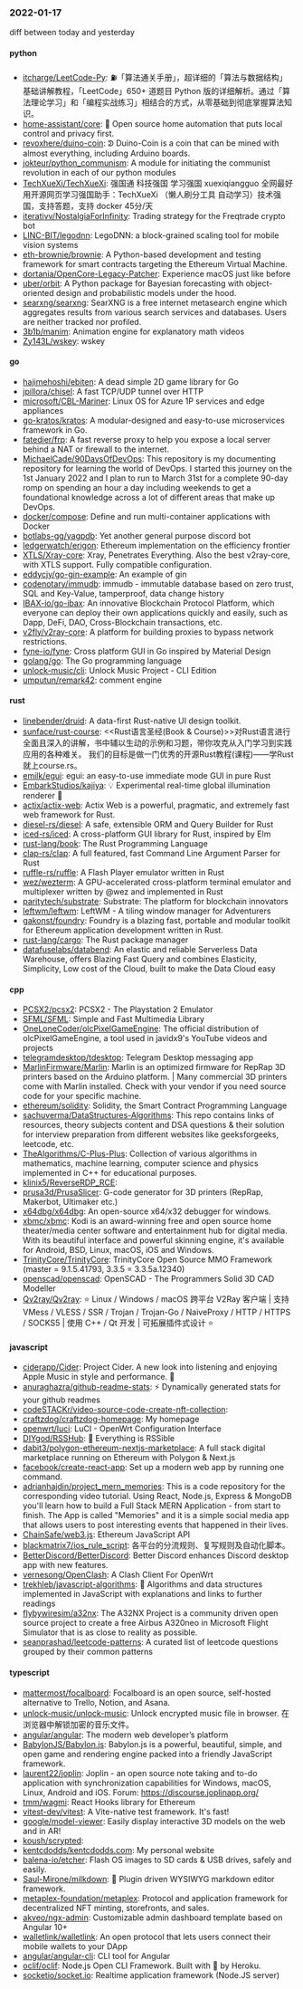 ### 2022-01-17
diff between today and yesterday

#### python
* [itcharge/LeetCode-Py](https://github.com/itcharge/LeetCode-Py): ⛽️「算法通关手册」，超详细的「算法与数据结构」基础讲解教程，「LeetCode」650+ 道题目 Python 版的详细解析。通过「算法理论学习」和「编程实战练习」相结合的方式，从零基础到彻底掌握算法知识。
* [home-assistant/core](https://github.com/home-assistant/core): 🏡 Open source home automation that puts local control and privacy first.
* [revoxhere/duino-coin](https://github.com/revoxhere/duino-coin): ᕲ Duino-Coin is a coin that can be mined with almost everything, including Arduino boards.
* [jokteur/python_communism](https://github.com/jokteur/python_communism): A module for initiating the communist revolution in each of our python modules
* [TechXueXi/TechXueXi](https://github.com/TechXueXi/TechXueXi): 强国通 科技强国 学习强国 xuexiqiangguo 全网最好用开源网页学习强国助手：TechXueXi （懒人刷分工具 自动学习）技术强国，支持答题，支持 docker 45分/天
* [iterativv/NostalgiaForInfinity](https://github.com/iterativv/NostalgiaForInfinity): Trading strategy for the Freqtrade crypto bot
* [LINC-BIT/legodnn](https://github.com/LINC-BIT/legodnn): LegoDNN: a block-grained scaling tool for mobile vision systems
* [eth-brownie/brownie](https://github.com/eth-brownie/brownie): A Python-based development and testing framework for smart contracts targeting the Ethereum Virtual Machine.
* [dortania/OpenCore-Legacy-Patcher](https://github.com/dortania/OpenCore-Legacy-Patcher): Experience macOS just like before
* [uber/orbit](https://github.com/uber/orbit): A Python package for Bayesian forecasting with object-oriented design and probabilistic models under the hood.
* [searxng/searxng](https://github.com/searxng/searxng): SearXNG is a free internet metasearch engine which aggregates results from various search services and databases. Users are neither tracked nor profiled.
* [3b1b/manim](https://github.com/3b1b/manim): Animation engine for explanatory math videos
* [Zy143L/wskey](https://github.com/Zy143L/wskey): wskey

#### go
* [hajimehoshi/ebiten](https://github.com/hajimehoshi/ebiten): A dead simple 2D game library for Go
* [jpillora/chisel](https://github.com/jpillora/chisel): A fast TCP/UDP tunnel over HTTP
* [microsoft/CBL-Mariner](https://github.com/microsoft/CBL-Mariner): Linux OS for Azure 1P services and edge appliances
* [go-kratos/kratos](https://github.com/go-kratos/kratos): A modular-designed and easy-to-use microservices framework in Go.
* [fatedier/frp](https://github.com/fatedier/frp): A fast reverse proxy to help you expose a local server behind a NAT or firewall to the internet.
* [MichaelCade/90DaysOfDevOps](https://github.com/MichaelCade/90DaysOfDevOps): This repository is my documenting repository for learning the world of DevOps. I started this journey on the 1st January 2022 and I plan to run to March 31st for a complete 90-day romp on spending an hour a day including weekends to get a foundational knowledge across a lot of different areas that make up DevOps.
* [docker/compose](https://github.com/docker/compose): Define and run multi-container applications with Docker
* [botlabs-gg/yagpdb](https://github.com/botlabs-gg/yagpdb): Yet another general purpose discord bot
* [ledgerwatch/erigon](https://github.com/ledgerwatch/erigon): Ethereum implementation on the efficiency frontier
* [XTLS/Xray-core](https://github.com/XTLS/Xray-core): Xray, Penetrates Everything. Also the best v2ray-core, with XTLS support. Fully compatible configuration.
* [eddycjy/go-gin-example](https://github.com/eddycjy/go-gin-example): An example of gin
* [codenotary/immudb](https://github.com/codenotary/immudb): immudb - immutable database based on zero trust, SQL and Key-Value, tamperproof, data change history
* [IBAX-io/go-ibax](https://github.com/IBAX-io/go-ibax): An innovative Blockchain Protocol Platform, which everyone can deploy their own applications quickly and easily, such as Dapp, DeFi, DAO, Cross-Blockchain transactions, etc.
* [v2fly/v2ray-core](https://github.com/v2fly/v2ray-core): A platform for building proxies to bypass network restrictions.
* [fyne-io/fyne](https://github.com/fyne-io/fyne): Cross platform GUI in Go inspired by Material Design
* [golang/go](https://github.com/golang/go): The Go programming language
* [unlock-music/cli](https://github.com/unlock-music/cli): Unlock Music Project - CLI Edition
* [umputun/remark42](https://github.com/umputun/remark42): comment engine

#### rust
* [linebender/druid](https://github.com/linebender/druid): A data-first Rust-native UI design toolkit.
* [sunface/rust-course](https://github.com/sunface/rust-course): <<Rust语言圣经(Book & Course)>>对Rust语言进行全面且深入的讲解，书中辅以生动的示例和习题，带你攻克从入门学习到实践应用的各种难关。 我们的目标是做一门优秀的开源Rust教程(课程)——学Rust就上course.rs。
* [emilk/egui](https://github.com/emilk/egui): egui: an easy-to-use immediate mode GUI in pure Rust
* [EmbarkStudios/kajiya](https://github.com/EmbarkStudios/kajiya): 💡 Experimental real-time global illumination renderer 🦀
* [actix/actix-web](https://github.com/actix/actix-web): Actix Web is a powerful, pragmatic, and extremely fast web framework for Rust.
* [diesel-rs/diesel](https://github.com/diesel-rs/diesel): A safe, extensible ORM and Query Builder for Rust
* [iced-rs/iced](https://github.com/iced-rs/iced): A cross-platform GUI library for Rust, inspired by Elm
* [rust-lang/book](https://github.com/rust-lang/book): The Rust Programming Language
* [clap-rs/clap](https://github.com/clap-rs/clap): A full featured, fast Command Line Argument Parser for Rust
* [ruffle-rs/ruffle](https://github.com/ruffle-rs/ruffle): A Flash Player emulator written in Rust
* [wez/wezterm](https://github.com/wez/wezterm): A GPU-accelerated cross-platform terminal emulator and multiplexer written by @wez and implemented in Rust
* [paritytech/substrate](https://github.com/paritytech/substrate): Substrate: The platform for blockchain innovators
* [leftwm/leftwm](https://github.com/leftwm/leftwm): LeftWM - A tiling window manager for Adventurers
* [gakonst/foundry](https://github.com/gakonst/foundry): Foundry is a blazing fast, portable and modular toolkit for Ethereum application development written in Rust.
* [rust-lang/cargo](https://github.com/rust-lang/cargo): The Rust package manager
* [datafuselabs/databend](https://github.com/datafuselabs/databend): An elastic and reliable Serverless Data Warehouse, offers Blazing Fast Query and combines Elasticity, Simplicity, Low cost of the Cloud, built to make the Data Cloud easy

#### cpp
* [PCSX2/pcsx2](https://github.com/PCSX2/pcsx2): PCSX2 - The Playstation 2 Emulator
* [SFML/SFML](https://github.com/SFML/SFML): Simple and Fast Multimedia Library
* [OneLoneCoder/olcPixelGameEngine](https://github.com/OneLoneCoder/olcPixelGameEngine): The official distribution of olcPixelGameEngine, a tool used in javidx9's YouTube videos and projects
* [telegramdesktop/tdesktop](https://github.com/telegramdesktop/tdesktop): Telegram Desktop messaging app
* [MarlinFirmware/Marlin](https://github.com/MarlinFirmware/Marlin): Marlin is an optimized firmware for RepRap 3D printers based on the Arduino platform. | Many commercial 3D printers come with Marlin installed. Check with your vendor if you need source code for your specific machine.
* [ethereum/solidity](https://github.com/ethereum/solidity): Solidity, the Smart Contract Programming Language
* [sachuverma/DataStructures-Algorithms](https://github.com/sachuverma/DataStructures-Algorithms): This repo contains links of resources, theory subjects content and DSA questions & their solution for interview preparation from different websites like geeksforgeeks, leetcode, etc.
* [TheAlgorithms/C-Plus-Plus](https://github.com/TheAlgorithms/C-Plus-Plus): Collection of various algorithms in mathematics, machine learning, computer science and physics implemented in C++ for educational purposes.
* [klinix5/ReverseRDP_RCE](https://github.com/klinix5/ReverseRDP_RCE): 
* [prusa3d/PrusaSlicer](https://github.com/prusa3d/PrusaSlicer): G-code generator for 3D printers (RepRap, Makerbot, Ultimaker etc.)
* [x64dbg/x64dbg](https://github.com/x64dbg/x64dbg): An open-source x64/x32 debugger for windows.
* [xbmc/xbmc](https://github.com/xbmc/xbmc): Kodi is an award-winning free and open source home theater/media center software and entertainment hub for digital media. With its beautiful interface and powerful skinning engine, it's available for Android, BSD, Linux, macOS, iOS and Windows.
* [TrinityCore/TrinityCore](https://github.com/TrinityCore/TrinityCore): TrinityCore Open Source MMO Framework (master = 9.1.5.41793, 3.3.5 = 3.3.5a.12340)
* [openscad/openscad](https://github.com/openscad/openscad): OpenSCAD - The Programmers Solid 3D CAD Modeller
* [Qv2ray/Qv2ray](https://github.com/Qv2ray/Qv2ray): ⭐ Linux / Windows / macOS 跨平台 V2Ray 客户端 | 支持 VMess / VLESS / SSR / Trojan / Trojan-Go / NaiveProxy / HTTP / HTTPS / SOCKS5 | 使用 C++ / Qt 开发 | 可拓展插件式设计 ⭐

#### javascript
* [ciderapp/Cider](https://github.com/ciderapp/Cider): Project Cider. A new look into listening and enjoying Apple Music in style and performance. 🚀
* [anuraghazra/github-readme-stats](https://github.com/anuraghazra/github-readme-stats): ⚡ Dynamically generated stats for your github readmes
* [codeSTACKr/video-source-code-create-nft-collection](https://github.com/codeSTACKr/video-source-code-create-nft-collection): 
* [craftzdog/craftzdog-homepage](https://github.com/craftzdog/craftzdog-homepage): My homepage
* [openwrt/luci](https://github.com/openwrt/luci): LuCI - OpenWrt Configuration Interface
* [DIYgod/RSSHub](https://github.com/DIYgod/RSSHub): 🍰 Everything is RSSible
* [dabit3/polygon-ethereum-nextjs-marketplace](https://github.com/dabit3/polygon-ethereum-nextjs-marketplace): A full stack digital marketplace running on Ethereum with Polygon & Next.js
* [facebook/create-react-app](https://github.com/facebook/create-react-app): Set up a modern web app by running one command.
* [adrianhajdin/project_mern_memories](https://github.com/adrianhajdin/project_mern_memories): This is a code repository for the corresponding video tutorial. Using React, Node.js, Express & MongoDB you'll learn how to build a Full Stack MERN Application - from start to finish. The App is called "Memories" and it is a simple social media app that allows users to post interesting events that happened in their lives.
* [ChainSafe/web3.js](https://github.com/ChainSafe/web3.js): Ethereum JavaScript API
* [blackmatrix7/ios_rule_script](https://github.com/blackmatrix7/ios_rule_script): 各平台的分流规则、复写规则及自动化脚本。
* [BetterDiscord/BetterDiscord](https://github.com/BetterDiscord/BetterDiscord): Better Discord enhances Discord desktop app with new features.
* [vernesong/OpenClash](https://github.com/vernesong/OpenClash): A Clash Client For OpenWrt
* [trekhleb/javascript-algorithms](https://github.com/trekhleb/javascript-algorithms): 📝 Algorithms and data structures implemented in JavaScript with explanations and links to further readings
* [flybywiresim/a32nx](https://github.com/flybywiresim/a32nx): The A32NX Project is a community driven open source project to create a free Airbus A320neo in Microsoft Flight Simulator that is as close to reality as possible.
* [seanprashad/leetcode-patterns](https://github.com/seanprashad/leetcode-patterns): A curated list of leetcode questions grouped by their common patterns

#### typescript
* [mattermost/focalboard](https://github.com/mattermost/focalboard): Focalboard is an open source, self-hosted alternative to Trello, Notion, and Asana.
* [unlock-music/unlock-music](https://github.com/unlock-music/unlock-music): Unlock encrypted music file in browser. 在浏览器中解锁加密的音乐文件。
* [angular/angular](https://github.com/angular/angular): The modern web developer’s platform
* [BabylonJS/Babylon.js](https://github.com/BabylonJS/Babylon.js): Babylon.js is a powerful, beautiful, simple, and open game and rendering engine packed into a friendly JavaScript framework.
* [laurent22/joplin](https://github.com/laurent22/joplin): Joplin - an open source note taking and to-do application with synchronization capabilities for Windows, macOS, Linux, Android and iOS. Forum: https://discourse.joplinapp.org/
* [tmm/wagmi](https://github.com/tmm/wagmi): React Hooks library for Ethereum
* [vitest-dev/vitest](https://github.com/vitest-dev/vitest): A Vite-native test framework. It's fast!
* [google/model-viewer](https://github.com/google/model-viewer): Easily display interactive 3D models on the web and in AR!
* [koush/scrypted](https://github.com/koush/scrypted): 
* [kentcdodds/kentcdodds.com](https://github.com/kentcdodds/kentcdodds.com): My personal website
* [balena-io/etcher](https://github.com/balena-io/etcher): Flash OS images to SD cards & USB drives, safely and easily.
* [Saul-Mirone/milkdown](https://github.com/Saul-Mirone/milkdown): 🍼 Plugin driven WYSIWYG markdown editor framework.
* [metaplex-foundation/metaplex](https://github.com/metaplex-foundation/metaplex): Protocol and application framework for decentralized NFT minting, storefronts, and sales.
* [akveo/ngx-admin](https://github.com/akveo/ngx-admin): Customizable admin dashboard template based on Angular 10+
* [walletlink/walletlink](https://github.com/walletlink/walletlink): An open protocol that lets users connect their mobile wallets to your DApp
* [angular/angular-cli](https://github.com/angular/angular-cli): CLI tool for Angular
* [oclif/oclif](https://github.com/oclif/oclif): Node.js Open CLI Framework. Built with 💜 by Heroku.
* [socketio/socket.io](https://github.com/socketio/socket.io): Realtime application framework (Node.JS server)
